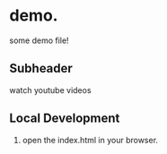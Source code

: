 #  demo.

some demo file!

## Subheader

watch youtube videos

## Local Development

1. open the index.html in your browser.